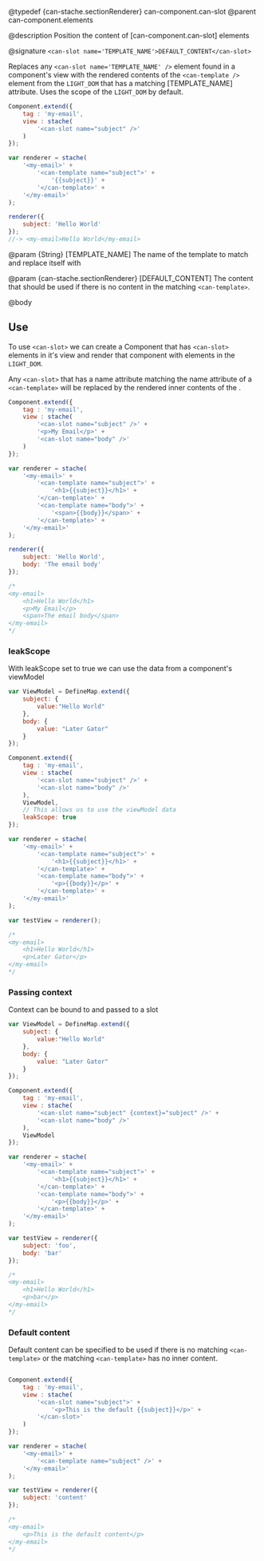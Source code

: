 @typedef {can-stache.sectionRenderer} can-component.can-slot <can-slot>
@parent can-component.elements

@description Position the content of [can-component.can-slot] elements

@signature `<can-slot name='TEMPLATE_NAME'>DEFAULT_CONTENT</can-slot>`

Replaces any `<can-slot name='TEMPLATE_NAME' />` element found in a component's view with the rendered contents
of the `<can-template />` element from the `LIGHT_DOM` that has a matching [TEMPLATE_NAME] attribute. Uses the scope of
the `LIGHT_DOM` by default.

```js
Component.extend({
	tag : 'my-email',
	view : stache(
		'<can-slot name="subject" />'
	)
});

var renderer = stache(
	'<my-email>' +
		'<can-template name="subject">' +
			'{{subject}}' +
		'</can-template>' +
	'</my-email>'
);

renderer({
	subject: 'Hello World'
});
//-> <my-email>Hello World</my-email>
```

@param {String} [TEMPLATE_NAME] The name of the template to match and replace itself with

@param {can-stache.sectionRenderer} [DEFAULT_CONTENT] The content that should be
used if there is no content in the matching `<can-template>`.

@body

## Use

To use `<can-slot>` we can create a Component that has `<can-slot>` elements in it's view
and render that component with <can-template> elements in the `LIGHT_DOM`.

Any `<can-slot>` that has a name attribute matching the name attribute of a `<can-template>` will be
replaced by the rendered inner contents of the <can-template>.

```js
Component.extend({
	tag : 'my-email',
	view : stache(
		'<can-slot name="subject" />' +
		'<p>My Email</p>' +
		'<can-slot name="body" />'
	)
});

var renderer = stache(
	'<my-email>' +
		'<can-template name="subject">' +
			'<h1>{{subject}}</h1>' +
		'</can-template>' +
		'<can-template name="body">' +
			'<span>{{body}}</span>' +
		'</can-template>' +
	'</my-email>'
);

renderer({
	subject: 'Hello World',
	body: 'The email body'
});

/*
<my-email>
	<h1>Hello World</h1>
	<p>My Email</p>
	<span>The email body</span>
</my-email>
*/
```

### leakScope

With leakScope set to true we can use the data from a component's viewModel

```js
var ViewModel = DefineMap.extend({
	subject: {
		value:"Hello World"
	},
	body: {
		value: "Later Gator"
	}
});

Component.extend({
	tag : 'my-email',
	view : stache(
		'<can-slot name="subject" />' +
		'<can-slot name="body" />'
	),
	ViewModel,
	// This allows us to use the viewModel data
	leakScope: true
});

var renderer = stache(
	'<my-email>' +
		'<can-template name="subject">' +
			'<h1>{{subject}}</h1>' +
		'</can-template>' +
		'<can-template name="body">' +
			'<p>{{body}}</p>' +
		'</can-template>' +
	'</my-email>'
);

var testView = renderer();

/*
<my-email>
	<h1>Hello World</h1>
	<p>Later Gator</p>
</my-email>
*/
```

### Passing context

Context can be bound to and passed to a slot

```js
var ViewModel = DefineMap.extend({
	subject: {
		value:"Hello World"
	},
	body: {
		value: "Later Gator"
	}
});

Component.extend({
	tag : 'my-email',
	view : stache(
		'<can-slot name="subject" {context}="subject" />' +
		'<can-slot name="body" />'
	),
	ViewModel
});

var renderer = stache(
	'<my-email>' +
		'<can-template name="subject">' +
			'<h1>{{subject}}</h1>' +
		'</can-template>' +
		'<can-template name="body">' +
			'<p>{{body}}</p>' +
		'</can-template>' +
	'</my-email>'
);

var testView = renderer({
	subject: 'foo',
	body: 'bar'
});

/*
<my-email>
	<h1>Hello World</h1>
	<p>bar</p>
</my-email>
*/
```

### Default content

Default content can be specified to be used if there is no matching `<can-template>`
or the matching `<can-template>` has no inner content.

```js

Component.extend({
	tag : 'my-email',
	view : stache(
		'<can-slot name="subject">' +
			'<p>This is the default {{subject}}</p>' +
		'</can-slot>'
	)
});

var renderer = stache(
	'<my-email>' +
		'<can-template name="subject" />' +
	'</my-email>'
);

var testView = renderer({
	subject: 'content'
});

/*
<my-email>
	<p>This is the default content</p>
</my-email>
*/
```
